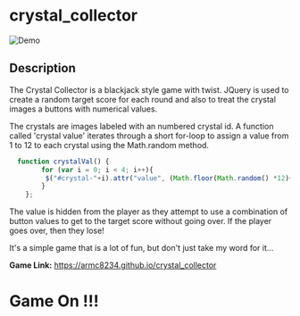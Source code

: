 # crystal_collector

![Demo](./assets/images/crystal_collector.gif)

## Description 
The Crystal Collector is a blackjack style game with twist. JQuery is used to create a random target score for each round and also to treat the crystal images a buttons with numerical values. 

The crystals are images labeled with an numbered crystal id. A function called 'crystal value' iterates through a short for-loop to assign a value from 1 to 12  to each crystal using the Math.random method.

```javascript
  function crystalVal() {
        for (var i = 0; i < 4; i++){
         $("#crystal-"+i).attr("value", (Math.floor(Math.random() *12)+1) );
        }
    };
```
The value is hidden from the player as they attempt to use a combination of button values to get to the target score without going over.  If the player goes over, then they lose!

It's a simple game that is a lot of fun, but don't just take my word for it...

**Game Link:** https://armc8234.github.io/crystal_collector

# Game On !!!

